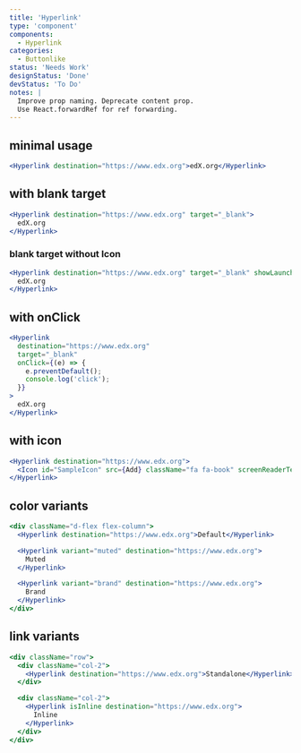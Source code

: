 ```yaml
---
title: 'Hyperlink'
type: 'component'
components:
  - Hyperlink
categories:
  - Buttonlike
status: 'Needs Work'
designStatus: 'Done'
devStatus: 'To Do'
notes: |
  Improve prop naming. Deprecate content prop.
  Use React.forwardRef for ref forwarding.
---
```


## minimal usage

```jsx live
<Hyperlink destination="https://www.edx.org">edX.org</Hyperlink>
```

## with blank target

```jsx live
<Hyperlink destination="https://www.edx.org" target="_blank">
  edX.org
</Hyperlink>
```

### blank target without Icon

```jsx live
<Hyperlink destination="https://www.edx.org" target="_blank" showLaunchIcon={false}>
  edX.org
</Hyperlink>
```

## with onClick

```jsx live
<Hyperlink
  destination="https://www.edx.org"
  target="_blank"
  onClick={(e) => {
    e.preventDefault();
    console.log('click');
  }}
>
  edX.org
</Hyperlink>
```

## with icon

```jsx live
<Hyperlink destination="https://www.edx.org">
  <Icon id="SampleIcon" src={Add} className="fa fa-book" screenReaderText="Visit edX Home" />
</Hyperlink>
```

## color variants

```jsx live
<div className="d-flex flex-column">
  <Hyperlink destination="https://www.edx.org">Default</Hyperlink>

  <Hyperlink variant="muted" destination="https://www.edx.org">
    Muted
  </Hyperlink>

  <Hyperlink variant="brand" destination="https://www.edx.org">
    Brand
  </Hyperlink>
</div>
```

## link variants

```jsx live
<div className="row">
  <div className="col-2">
    <Hyperlink destination="https://www.edx.org">Standalone</Hyperlink>
  </div>

  <div className="col-2">
    <Hyperlink isInline destination="https://www.edx.org">
      Inline
    </Hyperlink>
  </div>
</div>
```
